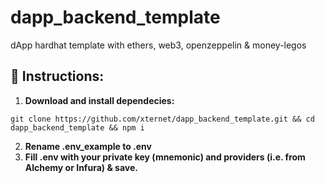 # dapp_backend_template
dApp hardhat template with ethers, web3, openzeppelin &amp; money-legos

## 📃 Instructions:
1. **Download and install dependecies:**
```
git clone https://github.com/xternet/dapp_backend_template.git && cd dapp_backend_template && npm i
```
2. **Rename .env_example to .env**
3. **Fill .env with your private key (mnemonic) and providers (i.e. from Alchemy or Infura) & save.**

